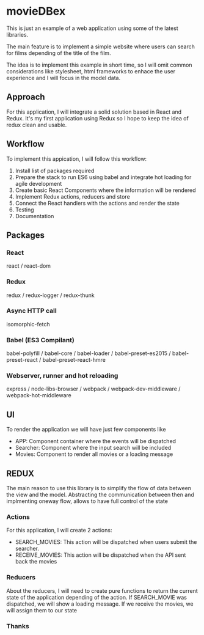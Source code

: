 # movieDBex

This is just an example of a web application using some of the latest libraries.

The main feature is to implement a simple website where users can search for films depending of the title of the film.

The idea is to implement this example in short time, so I will omit common considerations like stylesheet, html frameworks to enhace the user experience and I will focus in the model data.

## Approach

For this application, I will integrate a solid solution based in React and Redux. It's my first application using Redux so I hope to keep the idea of redux clean and usable.

## Workflow

To implement this appication, I will follow this workflow:
1. Install list of packages required
2. Prepare the stack to run ES6 using babel and integrate hot loading for agile development
3. Create basic React Components where the information will be rendered
4. Implement Redux actions, reducers and store
5. Connect the React handlers with the actions and render the state
6. Testing
7. Documentation

## Packages

### React
react / react-dom

### Redux
redux / redux-logger / redux-thunk

### Async HTTP call
isomorphic-fetch

### Babel (ES3 Compilant)
babel-polyfill / babel-core / babel-loader / babel-preset-es2015 / babel-preset-react / babel-preset-react-hmre

### Webserver, runner and hot reloading
express / node-libs-browser / webpack / webpack-dev-middleware / webpack-hot-middleware

## UI

To render the application we will have just few components like

* APP: Component container where the events will be dispatched
* Searcher: Component where the input search will be included
* Movies: Component to render all movies or a loading message

## REDUX

The main reason to use this library is to simplify the flow of data between the view and the model. Abstracting the communication between then and implmenting oneway flow, allows to have full control of the state

### Actions

For this application, I will create 2 actions:

* SEARCH_MOVIES: This action will be dispatched when users submit the searcher.
* RECEIVE_MOVIES: This action will be dispatched when the API sent back the movies

### Reducers

About the reducers, I will need to create pure functions to return the current state of the application depending of the action. If SEARCH_MOVIE was dispatched, we will show a loading message.  If we receive the movies, we will assign them to our state


### Thanks

